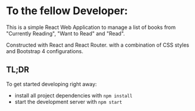# To the fellow Developer:

This is a simple React Web Application to manage a list of books from "Currently Reading", "Want to Read" and "Read".

Constructed with React and React Router. with a combination of CSS styles and Bootstrap 4 configurations.

## TL;DR

To get started developing right away:

- install all project dependencies with `npm install`
- start the development server with `npm start`
